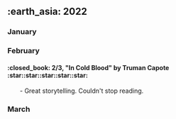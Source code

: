 <h2> :earth_asia: 2022 </h2>
<h3> January </h3>


<h3> February </h3>

<h4>:closed_book: 2/3, "In Cold Blood" by Truman Capote  :star::star::star::star::star:</h4>
&emsp;&emsp;- Great storytelling. Couldn't stop reading. 



<h3> March </h3>


